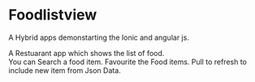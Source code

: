 # Foodlistview
A Hybrid apps demonstarting the Ionic and angular js.

A Restuarant app which shows the list of food.																																																
You can Search a food item. 
Favourite the Food items.
Pull to refresh to include new item from Json Data.
